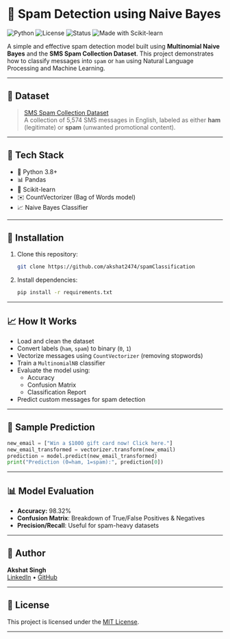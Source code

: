 # 📧 Spam Detection using Naive Bayes

![Python](https://img.shields.io/badge/Python-3.8+-blue?logo=python&logoColor=white)
![License](https://img.shields.io/badge/License-MIT-green.svg)
![Status](https://img.shields.io/badge/Status-Active-success)
![Made with Scikit-learn](https://img.shields.io/badge/Made%20with-Scikit--learn-F7931E?logo=scikit-learn&logoColor=white)

A simple and effective spam detection model built using **Multinomial Naive Bayes** and the **SMS Spam Collection Dataset**. This project demonstrates how to classify messages into `spam` or `ham` using Natural Language Processing and Machine Learning.

---

## 📂 Dataset

> [SMS Spam Collection Dataset](https://www.kaggle.com/datasets/uciml/sms-spam-collection-dataset?resource=download)  
A collection of 5,574 SMS messages in English, labeled as either **ham** (legitimate) or **spam** (unwanted promotional content).

---

## 🔧 Tech Stack

- 🐍 Python 3.8+
- 📊 Pandas
- 🧠 Scikit-learn
- ✉️ CountVectorizer (Bag of Words model)
- 📈 Naive Bayes Classifier

---

## 🚀 Installation

1. Clone this repository:
   ```bash
   git clone https://github.com/akshat2474/spamClassification
   ```

2. Install dependencies:
   ```bash
   pip install -r requirements.txt
   ```
---

## 📈 How It Works

- Load and clean the dataset
- Convert labels (`ham`, `spam`) to binary (`0`, `1`)
- Vectorize messages using `CountVectorizer` (removing stopwords)
- Train a `MultinomialNB` classifier
- Evaluate the model using:
  - Accuracy
  - Confusion Matrix
  - Classification Report
- Predict custom messages for spam detection

---

## 🧪 Sample Prediction

```python
new_email = ["Win a $1000 gift card now! Click here."]
new_email_transformed = vectorizer.transform(new_email)
prediction = model.predict(new_email_transformed)
print("Prediction (0=ham, 1=spam):", prediction[0])
```

---

## 📊 Model Evaluation

- **Accuracy:** 98.32% 
- **Confusion Matrix**: Breakdown of True/False Positives & Negatives
- **Precision/Recall**: Useful for spam-heavy datasets

---

## 👤 Author

**Akshat Singh**  
[LinkedIn](https://www.linkedin.com/in/akshat-singh-48a03b312/) • [GitHub](https://github.com/akshat2474) 

---

## 📄 License

This project is licensed under the [MIT License](LICENSE).

---
